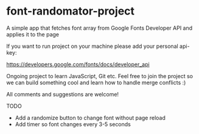 # font-randomator-project
A simple app that fetches font array from Google Fonts Developer API and applies it to the page

If you want to run project on your machine please add your personal api-key:

https://developers.google.com/fonts/docs/developer_api 

Ongoing project to learn JavaScript, Git etc. Feel free to join the project so we can build something cool and learn how to handle merge conflicts :)

All comments and suggestions are welcome!

TODO

- Add a randomize button to change font without page reload
- Add timer so font changes every 3-5 seconds
